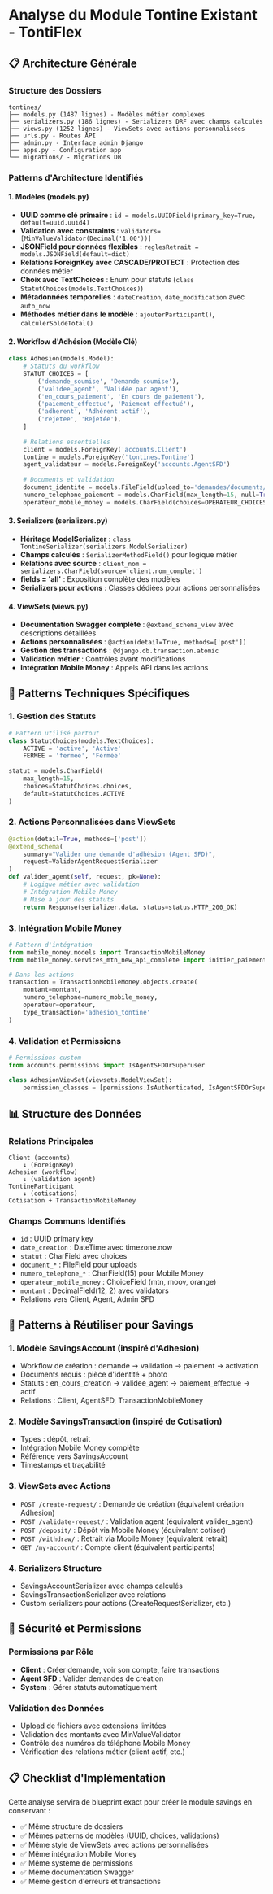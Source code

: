# Analyse du Module Tontine Existant - TontiFlex

## 📋 Architecture Générale

### Structure des Dossiers
```
tontines/
├── models.py (1487 lignes) - Modèles métier complexes
├── serializers.py (186 lignes) - Serializers DRF avec champs calculés  
├── views.py (1252 lignes) - ViewSets avec actions personnalisées
├── urls.py - Routes API
├── admin.py - Interface admin Django
├── apps.py - Configuration app
└── migrations/ - Migrations DB
```

### Patterns d'Architecture Identifiés

#### 1. **Modèles (models.py)**
- **UUID comme clé primaire** : `id = models.UUIDField(primary_key=True, default=uuid.uuid4)`
- **Validation avec constraints** : `validators=[MinValueValidator(Decimal('1.00'))]`
- **JSONField pour données flexibles** : `reglesRetrait = models.JSONField(default=dict)`
- **Relations ForeignKey avec CASCADE/PROTECT** : Protection des données métier
- **Choix avec TextChoices** : Enum pour statuts (`class StatutChoices(models.TextChoices)`)
- **Métadonnées temporelles** : `dateCreation`, `date_modification` avec `auto_now`
- **Méthodes métier dans le modèle** : `ajouterParticipant()`, `calculerSoldeTotal()`

#### 2. **Workflow d'Adhésion (Modèle Clé)**
```python
class Adhesion(models.Model):
    # Statuts du workflow
    STATUT_CHOICES = [
        ('demande_soumise', 'Demande soumise'),
        ('validee_agent', 'Validée par agent'),
        ('en_cours_paiement', 'En cours de paiement'),
        ('paiement_effectue', 'Paiement effectué'), 
        ('adherent', 'Adhérent actif'),
        ('rejetee', 'Rejetée'),
    ]
    
    # Relations essentielles
    client = models.ForeignKey('accounts.Client')
    tontine = models.ForeignKey('tontines.Tontine')
    agent_validateur = models.ForeignKey('accounts.AgentSFD')
    
    # Documents et validation
    document_identite = models.FileField(upload_to='demandes/documents/')
    numero_telephone_paiement = models.CharField(max_length=15, null=True)
    operateur_mobile_money = models.CharField(choices=OPERATEUR_CHOICES)
```

#### 3. **Serializers (serializers.py)**
- **Héritage ModelSerializer** : `class TontineSerializer(serializers.ModelSerializer)`
- **Champs calculés** : `SerializerMethodField()` pour logique métier
- **Relations avec source** : `client_nom = serializers.CharField(source='client.nom_complet')`
- **fields = '__all__'** : Exposition complète des modèles
- **Serializers pour actions** : Classes dédiées pour actions personnalisées

#### 4. **ViewSets (views.py)**
- **Documentation Swagger complète** : `@extend_schema_view` avec descriptions détaillées
- **Actions personnalisées** : `@action(detail=True, methods=['post'])`
- **Gestion des transactions** : `@django.db.transaction.atomic`
- **Validation métier** : Contrôles avant modifications
- **Intégration Mobile Money** : Appels API dans les actions

## 🔧 Patterns Techniques Spécifiques

### 1. **Gestion des Statuts**
```python
# Pattern utilisé partout
class StatutChoices(models.TextChoices):
    ACTIVE = 'active', 'Active'
    FERMEE = 'fermee', 'Fermée'
    
statut = models.CharField(
    max_length=15,
    choices=StatutChoices.choices,
    default=StatutChoices.ACTIVE
)
```

### 2. **Actions Personnalisées dans ViewSets**
```python
@action(detail=True, methods=['post'])
@extend_schema(
    summary="Valider une demande d'adhésion (Agent SFD)",
    request=ValiderAgentRequestSerializer
)
def valider_agent(self, request, pk=None):
    # Logique métier avec validation
    # Intégration Mobile Money
    # Mise à jour des statuts
    return Response(serializer.data, status=status.HTTP_200_OK)
```

### 3. **Intégration Mobile Money**
```python
# Pattern d'intégration
from mobile_money.models import TransactionMobileMoney
from mobile_money.services_mtn_new_api_complete import initier_paiement_mtn

# Dans les actions
transaction = TransactionMobileMoney.objects.create(
    montant=montant,
    numero_telephone=numero_mobile_money,
    operateur=operateur,
    type_transaction='adhesion_tontine'
)
```

### 4. **Validation et Permissions**
```python
# Permissions custom
from accounts.permissions import IsAgentSFDOrSuperuser

class AdhesionViewSet(viewsets.ModelViewSet):
    permission_classes = [permissions.IsAuthenticated, IsAgentSFDOrSuperuser]
```

## 📊 Structure des Données

### Relations Principales
```
Client (accounts) 
    ↓ (ForeignKey)
Adhesion (workflow)
    ↓ (validation agent)
TontineParticipant 
    ↓ (cotisations)
Cotisation + TransactionMobileMoney
```

### Champs Communs Identifiés
- `id` : UUID primary key
- `date_creation` : DateTime avec timezone.now
- `statut` : CharField avec choices
- `document_*` : FileField pour uploads
- `numero_telephone_*` : CharField(15) pour Mobile Money
- `operateur_mobile_money` : ChoiceField (mtn, moov, orange)
- `montant` : DecimalField(12, 2) avec validators
- Relations vers Client, Agent, Admin SFD

## 🎯 Patterns à Réutiliser pour Savings

### 1. **Modèle SavingsAccount** (inspiré d'Adhesion)
- Workflow de création : demande → validation → paiement → activation
- Documents requis : pièce d'identité + photo
- Statuts : en_cours_creation → validee_agent → paiement_effectue → actif
- Relations : Client, AgentSFD, TransactionMobileMoney

### 2. **Modèle SavingsTransaction** (inspiré de Cotisation)
- Types : dépôt, retrait
- Intégration Mobile Money complète
- Référence vers SavingsAccount
- Timestamps et traçabilité

### 3. **ViewSets avec Actions**
- `POST /create-request/` : Demande de création (équivalent création Adhesion)
- `POST /validate-request/` : Validation agent (équivalent valider_agent)
- `POST /deposit/` : Dépôt via Mobile Money (équivalent cotiser)
- `POST /withdraw/` : Retrait via Mobile Money (équivalent retrait)
- `GET /my-account/` : Compte client (équivalent participants)

### 4. **Serializers Structure**
- SavingsAccountSerializer avec champs calculés
- SavingsTransactionSerializer avec relations
- Custom serializers pour actions (CreateRequestSerializer, etc.)

## 🔐 Sécurité et Permissions

### Permissions par Rôle
- **Client** : Créer demande, voir son compte, faire transactions
- **Agent SFD** : Valider demandes de création
- **System** : Gérer statuts automatiquement

### Validation des Données
- Upload de fichiers avec extensions limitées
- Validation des montants avec MinValueValidator
- Contrôle des numéros de téléphone Mobile Money
- Vérification des relations métier (client actif, etc.)

## 📋 Checklist d'Implémentation

Cette analyse servira de blueprint exact pour créer le module savings en conservant :
- ✅ Même structure de dossiers
- ✅ Mêmes patterns de modèles (UUID, choices, validations)  
- ✅ Même style de ViewSets avec actions personnalisées
- ✅ Même intégration Mobile Money
- ✅ Même système de permissions
- ✅ Même documentation Swagger
- ✅ Même gestion d'erreurs et transactions
